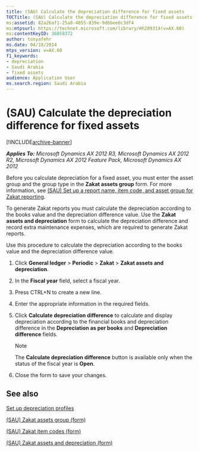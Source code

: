 ```yaml
---
title: (SAU) Calculate the depreciation difference for fixed assets
TOCTitle: (SAU) Calculate the depreciation difference for fixed assets
ms:assetid: 82a2baf1-25a8-4055-839e-9d6bee6c3df4
ms:mtpsurl: https://technet.microsoft.com/library/Hh209314(v=AX.60)
ms:contentKeyID: 36058372
author: tonyafehr
ms.date: 04/18/2014
mtps_version: v=AX.60
f1_keywords:
- depreciation
- Saudi Arabia
- fixed assets
audience: Application User
ms.search.region: Saudi Arabia
---
```


# (SAU) Calculate the depreciation difference for fixed assets 


[!INCLUDE[archive-banner](includes/archive-banner.md)]


_**Applies To:** Microsoft Dynamics AX 2012 R3, Microsoft Dynamics AX 2012 R2, Microsoft Dynamics AX 2012 Feature Pack, Microsoft Dynamics AX 2012_

Before you calculate depreciation for a fixed asset, you must enter the asset group and the group type in the **Zakat assets group** form. For more information, see [(SAU) Set up a report name, item code, and asset group for Zakat reporting](sau-set-up-a-report-name-item-code-and-asset-group-for-zakat-reporting.md).

To generate Zakat reports you must calculate the depreciation according to the books value and the depreciation difference value. Use the **Zakat assets and depreciation** form to calculate the depreciation difference and record extra maintenance expenses, which are required to generate Zakat reports.

Use this procedure to calculate the depreciation according to the books value and the depreciation difference value.

1.  Click **General ledger** \> **Periodic** \> **Zakat** \> **Zakat assets and depreciation**.

2.  In the **Fiscal year** field, select a fiscal year.

3.  Press CTRL+N to create a new line.

4.  Enter the appropriate information in the required fields.

5.  Click **Calculate depreciation difference** to calculate and display depreciation according to the financial books and depreciation difference in the **Depreciation as per books** and **Depreciation difference** fields.
    

    > [!NOTE]
    > <P>The <STRONG>Calculate depreciation difference</STRONG> button is available only when the status of the fiscal year is <STRONG>Open</STRONG>.</P>



6.  Close the form to save your changes.

## See also

[Set up depreciation profiles](set-up-depreciation-profiles.md)

[(SAU) Zakat assets group (form)](https://technet.microsoft.com/library/hh209579\(v=ax.60\))

[(SAU) Zakat item codes (form)](https://technet.microsoft.com/library/hh209664\(v=ax.60\))

[(SAU) Zakat assets and depreciation (form)](https://technet.microsoft.com/library/hh242233\(v=ax.60\))

  


